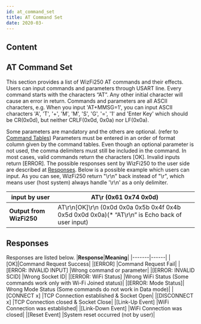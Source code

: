 ```yaml
---
id: at_command_set
title: AT Command Set
date: 2020-03-
---
```



## Content
  
## AT Command Set 
This section provides a list of WizFi250 AT commands and their effects.
Users can input commands and parameters through USART line. Every
command starts with the characters “AT”. Any other initial character
will cause an error in return. Commands and parameters are all ASCII
characters, e.g. When you input 'AT+MMSG=1', you can input ASCII
characters 'A', 'T', '+', 'M', 'M', 'S', 'G', '=', '1' and 'Enter Key'
which should be CR(0x0d), but neither CRLF(0x0d, 0x0a) nor LF(0x0a).  
  
Some parameters are mandatory and the others are optional. (refer to
[Command
Tables](/products/wizfi250/wizfi250pg/at_command_set-command_list))
Parameters must be entered in an order of format column given by the
command tables. Even though an optional parameter is not used, the comma
delimiters must still be included in the command. In most cases, valid
commands return the characters \[OK\]. Invalid inputs return \[ERROR\].
The possible responses sent by WizFi250 to the user side are described
at [Responses](/products/wizfi250/wizfi250pg/at_command_set-responses).
Below is a possible example which users can input. As you can see,
WizFi250 return "\\r\\n" back instead of "\\r", which means user (host
system) always handle '\\r\\n' as a only delimiter.

|**input by user**|AT\r (0x61 0x74 0x0d)|
|-------|---|
|**Output from WizFi250**|AT\r\n[OK]\r\n (0x0d 0x0a 0x5b 0x4f 0x4b 0x5d 0x0d 0x0a)(* “AT\r\n” is Echo back of user input)|

## Responses

Responses are listed below.
|**Response**|**Meaning**|
|-------|------|
|[OK]|Command Request Success|
|[ERROR]	|Command Request Fail|
|[ERROR: INVALID INPUT]	|Wrong command or parameter|
|[ERROR: INVALID SCID]	|Wrong Socket ID|
|[ERROR: WiFi Status]	|Wrong WiFi Status (Some commands work only with Wi-Fi Joined status)|
|[ERROR: Mode Status]|	Wrong Mode Status (Some commands do not work in Data mode)|
|[CONNECT x]	|TCP Connection established & Socket Open|
|[DISCONNECT x]	|TCP Connection closed & Socket Close|
|[Link-Up Event]	|WiFi Connection was established|
|[Link-Down Event]	|WiFi Connection was closed|
|[Reset Event]	|System reset occurred (not by user)|

